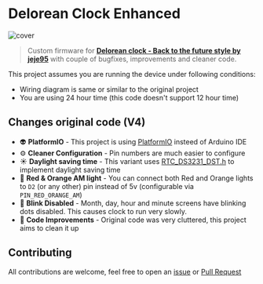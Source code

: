 # Delorean Clock Enhanced

![cover](https://cdn.thingiverse.com/assets/52/9c/2a/16/34/large_display_eb6220e4-8f30-42ba-a9af-b5bb5369c7cb.jpg)

> Custom firmware for **[Delorean clock - Back to the future style by jeje95](https://www.thingiverse.com/thing:2980120)** with couple of bugfixes, improvements and cleaner code.

This project assumes you are running the device under following conditions:

- Wiring diagram is same or similar to the original project
- You are using 24 hour time (this code doesn't support 12 hour time)

## Changes original code (V4)

- 👽 **PlatformIO** - This project is using [PlatformIO](https://platformio.org) insteed of Arduino IDE
- ⚙️ **Cleaner Configuration** - Pin numbers are much easier to configure
- ☀️ **Daylight saving time** - This variant uses [RTC_DS3231_DST.h](https://github.com/simmlemming/arduino_lib_RTC_DS3231_DST) to implement daylight saving time
- 🚨 **Red & Orange AM light** - You can connect both Red and Orange lights to `D2` (or any other) pin instead of 5v (configurable via `PIN_RED_ORANGE_AM`)
- 🐞 **Blink Disabled** - Month, day, hour and minute screens have blinking dots disabled. This causes clock to run very slowly.
- 🧹 **Code Improvements** - Original code was very cluttered, this project aims to clean it up

## Contributing

All contributions are welcome, feel free to open an [issue](https://github.com/MrBartusek/delorean-clock-enhanced/issues) or [Pull Request](https://github.com/MrBartusek/delorean-clock-enhanced)
